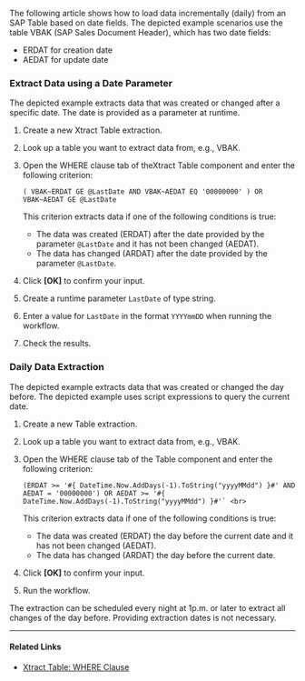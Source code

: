 The following article shows how to load data incrementally (daily) from an SAP Table based on date fields. The depicted example scenarios use the table VBAK (SAP Sales Document Header), which has two date fields:

- ERDAT for creation date
- AEDAT for update date

### Extract Data using a Date Parameter

The depicted example extracts data that was created or changed after a specific date. The date is provided as a parameter at runtime.

1. Create a new Xtract Table extraction.

1. Look up a table you want to extract data from, e.g., VBAK.

1. Open the WHERE clause tab of theXtract Table component and enter the following criterion:

   ```text
   ( VBAK~ERDAT GE @LastDate AND VBAK~AEDAT EQ '00000000' ) OR VBAK~AEDAT GE @LastDate

   ```

   This criterion extracts data if one of the following conditions is true:

   - The data was created (ERDAT) after the date provided by the parameter `@LastDate` and it has not been changed (AEDAT).
   - The data has changed (ARDAT) after the date provided by the parameter `@LastDate`.

1. Click **[OK]** to confirm your input.

1. Create a runtime parameter `LastDate` of type string.

1. Enter a value for `LastDate` in the format `YYYYmmDD` when running the workflow.

1. Check the results.

### Daily Data Extraction

The depicted example extracts data that was created or changed the day before. The depicted example uses script expressions to query the current date.

1. Create a new Table extraction.

1. Look up a table you want to extract data from, e.g., VBAK.

1. Open the WHERE clause tab of the Table component and enter the following criterion:

   ```text
   (ERDAT >= '#{ DateTime.Now.AddDays(-1).ToString("yyyyMMdd") }#' AND AEDAT = '00000000') OR AEDAT >= '#{ DateTime.Now.AddDays(-1).ToString("yyyyMMdd") }#'` <br>

   ```

   This criterion extracts data if one of the following conditions is true:

   - The data was created (ERDAT) the day before the current date and it has not been changed (AEDAT).
   - The data has changed (ARDAT) the day before the current date.

1. Click **[OK]** to confirm your input.

1. Run the workflow.

The extraction can be scheduled every night at 1p.m. or later to extract all changes of the day before. Providing extraction dates is not necessary.

______________________________________________________________________

#### Related Links

- [Xtract Table: WHERE Clause](../../documentation/table/where-clause/)
